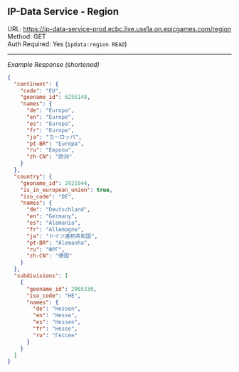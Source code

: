 ## IP-Data Service - Region

URL: https://ip-data-service-prod.ecbc.live.use1a.on.epicgames.com/region \
Method: GET \
Auth Required: Yes (`ipdata:region READ`)

---

_Example Response (shortened)_

```json
{
  "continent": {
    "code": "EU",
    "geoname_id": 6255148,
    "names": {
      "de": "Europa",
      "en": "Europe",
      "es": "Europa",
      "fr": "Europe",
      "ja": "ヨーロッパ",
      "pt-BR": "Europa",
      "ru": "Европа",
      "zh-CN": "欧洲"
    }
  },
  "country": {
    "geoname_id": 2921044,
    "is_in_european_union": true,
    "iso_code": "DE",
    "names": {
      "de": "Deutschland",
      "en": "Germany",
      "es": "Alemania",
      "fr": "Allemagne",
      "ja": "ドイツ連邦共和国",
      "pt-BR": "Alemanha",
      "ru": "ФРГ",
      "zh-CN": "德国"
    }
  },
  "subdivisions": [
    {
      "geoname_id": 2905330,
      "iso_code": "HE",
      "names": {
        "de": "Hessen",
        "en": "Hesse",
        "es": "Hessen",
        "fr": "Hesse",
        "ru": "Гессен"
      }
    }
  ]
}
```

